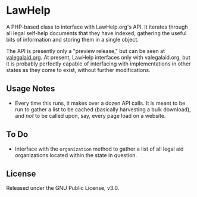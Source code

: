 # LawHelp

A PHP-based class to interface with LawHelp.org's API. It iterates through all legal self-help documents that they have indexed, gathering the useful bits of information and storing them in a single object.

The API is presently only a "preview release," but can be seen at [valegalaid.org](http://www.valegalaid.org/api/v2/). At present, LawHelp interfaces only with valegalaid.org, but it is probably perfectly capable of interfacing with implementations in other states as they come to exist, without further modifications.

## Usage Notes
* Every time this runs, it makes over a dozen API calls. It is meant to be run to gather a list to be cached (basically harvesting a bulk download), and *not* to be called upon, say, every page load on a website.

## To Do
* Interface with the `organization` method to gather a list of all legal aid organizations located within the state in question.

## License
Released under the GNU Public License, v3.0.